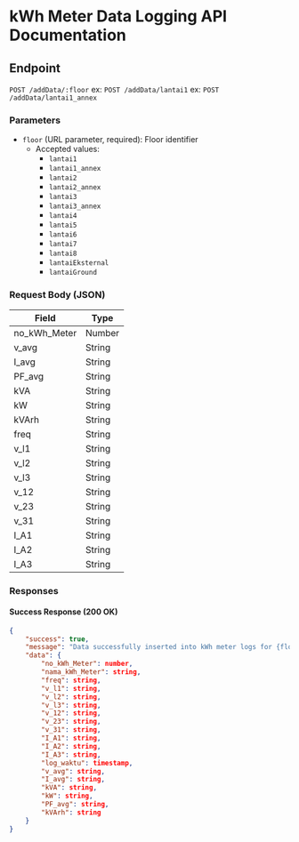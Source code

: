 # kWh Meter Data Logging API Documentation

## Endpoint
`POST /addData/:floor`
ex: `POST /addData/lantai1`
ex: `POST /addData/lantai1_annex`
### Parameters
- `floor` (URL parameter, required): Floor identifier 
  - Accepted values:
    - `lantai1`
    - `lantai1_annex`
    - `lantai2`
    - `lantai2_annex`
    - `lantai3`
    - `lantai3_annex`
    - `lantai4`
    - `lantai5`
    - `lantai6`
    - `lantai7`
    - `lantai8`
    - `lantaiEksternal`
    - `lantaiGround`

### Request Body (JSON)
| Field         | Type   |
|---------------|--------|
| no_kWh_Meter  | Number |
| v_avg         | String | 
| I_avg         | String |
| PF_avg        | String |
| kVA           | String |
| kW            | String |
| kVArh         | String |
| freq          | String |
| v_l1          | String |
| v_l2          | String | 
| v_l3          | String |
| v_12          | String |
| v_23          | String |
| v_31          | String |
| I_A1          | String |
| I_A2          | String |
| I_A3          | String |

### Responses

#### Success Response (200 OK)
```json
{
    "success": true,
    "message": "Data successfully inserted into kWh meter logs for {floor}",
    "data": {
        "no_kWh_Meter": number,
        "nama_kWh_Meter": string,
        "freq": string,
        "v_l1": string,
        "v_l2": string,
        "v_l3": string,
        "v_12": string,
        "v_23": string,
        "v_31": string,
        "I_A1": string,
        "I_A2": string,
        "I_A3": string,
        "log_waktu": timestamp,
        "v_avg": string,
        "I_avg": string,
        "kVA": string,
        "kW": string,
        "PF_avg": string,
        "kVArh": string
    }
}
```

